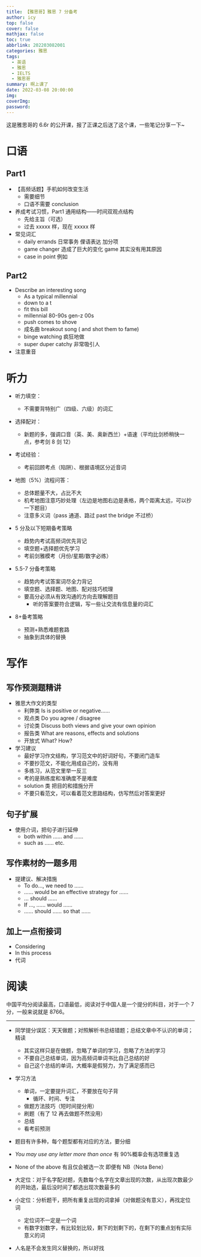 ```yaml
---
title: 【雅思哥】雅思 7 分备考
author: icy
top: false
cover: false
mathjax: false
toc: true
abbrlink: 202203082001
categories: 雅思
tags:
  - 英语
  - 雅思
  - IELTS
  - 雅思哥
summary: 啊上课了
date: 2022-03-08 20:00:00
img:
coverImg:
password:
---
```


这是雅思哥的 6.6r 的公开课，报了正课之后送了这个课，一些笔记分享一下~

# 口语

## Part1

- 【高频话题】手机如何改变生活
  - 需要细节
  - 口语不需要 conclusion
- 养成考试习惯，Part1 通用结构——时间双观点结构
  - 先给主旨（可选）
  - 过去 xxxxx 样，现在 xxxxx 样
- 常见词汇
  - daily errands 日常事务 俚语表达 加分项
  - game changer 造成了巨大的变化 game 其实没有用其原因
  - case in point 例如

## Part2

- Describe an interesting song
  - As a typical millennial
  - down to a t
  - fit this bill
  - millennial 80-90s gen-z 00s
  - push comes to shove
  - 成名曲 breakout song ( and shot them to fame)
  - binge watching 疯狂地做
  - super duper catchy 非常吸引人
- 注意重音

# 听力

- 听力填空：
  - 不需要背特别广（四级、六级）的词汇
- 选择配对：
  - 新题的多，强调口音（英、美、奥新西兰）+语速（平均比剑桥稍快一点，参考剑 8 剑 12）
- 考试经验：
  - 考前回顾考点（陷阱）、根据语境区分近音词
- 地图（5%）流程问答：
  - 总体题量不大，占比不大
  - 机考地图注意巧妙处理（左边是地图右边是表格，两个距离太远，可以抄一下题目）
  - 注意多义词（pass 通道、路过 past the bridge 不过桥）
- 5 分及以下短期备考策略
  - 趋势内考试高频词优先背记
  - 填空题+选择题优先学习
  - 考前剑雅模考（月份/星期/数字必练）

- 5.5-7 分备考策略
  - 趋势内考试答案词尽全力背记
  - 填空题、选择题、地图、配对技巧梳理
  - 要高分必须从有效沟通的方向去理解题目
    - 听的答案要符合逻辑，写一些让交流有信息量的词汇

- 8+备考策略
  - 预测+熟悉难题套路
  - 抽象到具体的替换

# 写作

## 写作预测题精讲

- 雅思大作文的类型
  - 利弊类 Is is positive or negative……
  - 观点类 Do you agree / disagree
  - 讨论类 Discuss both views and give your own opinion
  - 报告类 What are reasons, effects and solutions
  - 开放式 What? How?
- 学习建议
  - 最好学习作文结构，学习范文中的好词好句，不要闭门造车
  - 不要抄范文，不能化用成自己的，没有用
  - 多练习，从范文里举一反三
  - 考的是熟练度和准确度不是难度
  - solution 类 把目的和措施分开
  - 不要只看范文，可以看着范文思路结构，仿写然后对答案更好

## 句子扩展

- 使用介词，把句子进行延伸
  - both within …… and ……
  - such as …… etc.

## 写作素材的一题多用

- 提建议、解决措施
  - To do..., we need to ……
  - …… would be an effective strategy for ……
  - ... should ……
  - If ..., …… would ……
  - …… should …… so that ……

## 加上一点衔接词

- Considering
- In this process
- 代词

# 阅读

中国平均分阅读最高，口语最低，阅读对于中国人是一个提分的科目，对于一个 7 分，一般来说就是 8766。

---------------------------------

- 同学提分误区：天天做题；对照解析书总结错题；总结文章中不认识的单词；精读

  - 其实这样只是在做题，忽略了单词的学习，忽略了方法的学习
  - 不要自己总结单词，因为高频词单词书比自己总结的好
  - 自己这个总结的单词，大概率是假努力，为了满足感而已
- 学习方法
  - 单词，一定要提升词汇，不要放在句子背
    - 循环、时间、专注
  - 做题方法技巧（短时间提分用）
  - 刷题（有了 12 再去做题不然没用）
  - 总结
  - 看考前预测
- 题目有许多种，每个题型都有对应的方法，要分细
- *You may use any letter more than once* 有 90%概率会有选项重复选
- None of the above 有且仅会被选一次 即便有 NB（Nota Bene）
- 大定位：对于名字配对题，先数每个名字在文章出现的次数，从出现次数最少的开始选，最后没时间了都选出现次数最多的
- 小定位：分析题干，把所有重复出现的词拿掉（对做题没有意义），再找定位词
  - 定位词不一定是一个词
  - 有数字划数字，有比较划比较，剩下的划剩下的，在剩下的重点划有实际意义的词
- 人名是不会发生同义替换的，所以好找